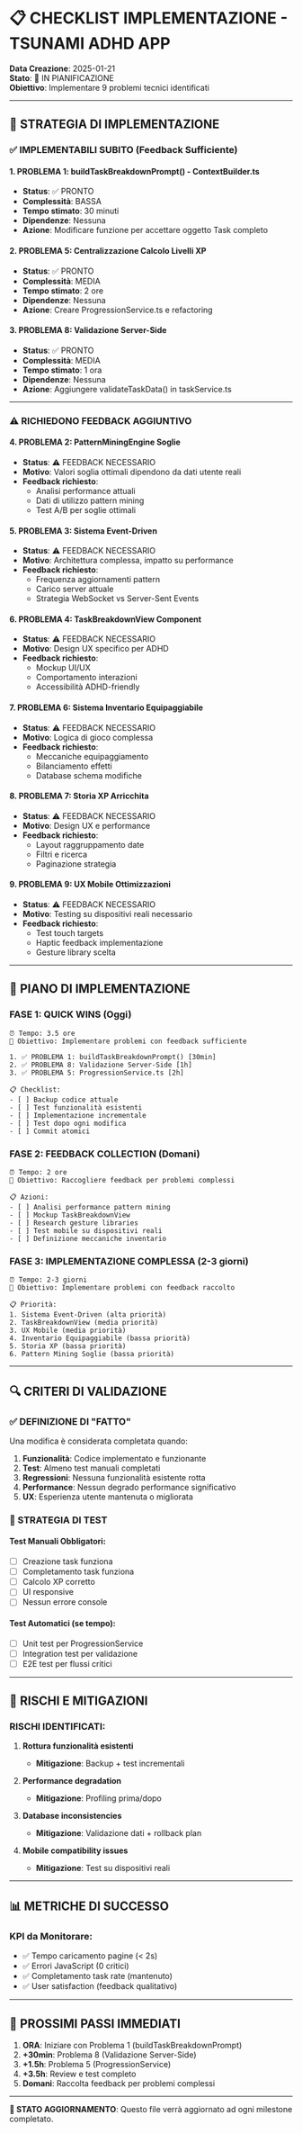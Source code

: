 # 📋 CHECKLIST IMPLEMENTAZIONE - TSUNAMI ADHD APP

**Data Creazione**: 2025-01-21  
**Stato**: 🔄 IN PIANIFICAZIONE  
**Obiettivo**: Implementare 9 problemi tecnici identificati

---

## 🎯 STRATEGIA DI IMPLEMENTAZIONE

### ✅ IMPLEMENTABILI SUBITO (Feedback Sufficiente)

#### 1. **PROBLEMA 1: buildTaskBreakdownPrompt() - ContextBuilder.ts**
- **Status**: ✅ PRONTO
- **Complessità**: BASSA
- **Tempo stimato**: 30 minuti
- **Dipendenze**: Nessuna
- **Azione**: Modificare funzione per accettare oggetto Task completo

#### 2. **PROBLEMA 5: Centralizzazione Calcolo Livelli XP**
- **Status**: ✅ PRONTO
- **Complessità**: MEDIA
- **Tempo stimato**: 2 ore
- **Dipendenze**: Nessuna
- **Azione**: Creare ProgressionService.ts e refactoring

#### 3. **PROBLEMA 8: Validazione Server-Side**
- **Status**: ✅ PRONTO
- **Complessità**: MEDIA
- **Tempo stimato**: 1 ora
- **Dipendenze**: Nessuna
- **Azione**: Aggiungere validateTaskData() in taskService.ts

---

### ⚠️ RICHIEDONO FEEDBACK AGGIUNTIVO

#### 4. **PROBLEMA 2: PatternMiningEngine Soglie**
- **Status**: ⚠️ FEEDBACK NECESSARIO
- **Motivo**: Valori soglia ottimali dipendono da dati utente reali
- **Feedback richiesto**: 
  - Analisi performance attuali
  - Dati di utilizzo pattern mining
  - Test A/B per soglie ottimali

#### 5. **PROBLEMA 3: Sistema Event-Driven**
- **Status**: ⚠️ FEEDBACK NECESSARIO
- **Motivo**: Architettura complessa, impatto su performance
- **Feedback richiesto**:
  - Frequenza aggiornamenti pattern
  - Carico server attuale
  - Strategia WebSocket vs Server-Sent Events

#### 6. **PROBLEMA 4: TaskBreakdownView Component**
- **Status**: ⚠️ FEEDBACK NECESSARIO
- **Motivo**: Design UX specifico per ADHD
- **Feedback richiesto**:
  - Mockup UI/UX
  - Comportamento interazioni
  - Accessibilità ADHD-friendly

#### 7. **PROBLEMA 6: Sistema Inventario Equipaggiabile**
- **Status**: ⚠️ FEEDBACK NECESSARIO
- **Motivo**: Logica di gioco complessa
- **Feedback richiesto**:
  - Meccaniche equipaggiamento
  - Bilanciamento effetti
  - Database schema modifiche

#### 8. **PROBLEMA 7: Storia XP Arricchita**
- **Status**: ⚠️ FEEDBACK NECESSARIO
- **Motivo**: Design UX e performance
- **Feedback richiesto**:
  - Layout raggruppamento date
  - Filtri e ricerca
  - Paginazione strategia

#### 9. **PROBLEMA 9: UX Mobile Ottimizzazioni**
- **Status**: ⚠️ FEEDBACK NECESSARIO
- **Motivo**: Testing su dispositivi reali necessario
- **Feedback richiesto**:
  - Test touch targets
  - Haptic feedback implementazione
  - Gesture library scelta

---

## 📅 PIANO DI IMPLEMENTAZIONE

### FASE 1: QUICK WINS (Oggi)
```
⏰ Tempo: 3.5 ore
🎯 Obiettivo: Implementare problemi con feedback sufficiente

1. ✅ PROBLEMA 1: buildTaskBreakdownPrompt() [30min]
2. ✅ PROBLEMA 8: Validazione Server-Side [1h]
3. ✅ PROBLEMA 5: ProgressionService.ts [2h]

📋 Checklist:
- [ ] Backup codice attuale
- [ ] Test funzionalità esistenti
- [ ] Implementazione incrementale
- [ ] Test dopo ogni modifica
- [ ] Commit atomici
```

### FASE 2: FEEDBACK COLLECTION (Domani)
```
⏰ Tempo: 2 ore
🎯 Obiettivo: Raccogliere feedback per problemi complessi

📋 Azioni:
- [ ] Analisi performance pattern mining
- [ ] Mockup TaskBreakdownView
- [ ] Research gesture libraries
- [ ] Test mobile su dispositivi reali
- [ ] Definizione meccaniche inventario
```

### FASE 3: IMPLEMENTAZIONE COMPLESSA (2-3 giorni)
```
⏰ Tempo: 2-3 giorni
🎯 Obiettivo: Implementare problemi con feedback raccolto

📋 Priorità:
1. Sistema Event-Driven (alta priorità)
2. TaskBreakdownView (media priorità)
3. UX Mobile (media priorità)
4. Inventario Equipaggiabile (bassa priorità)
5. Storia XP (bassa priorità)
6. Pattern Mining Soglie (bassa priorità)
```

---

## 🔍 CRITERI DI VALIDAZIONE

### ✅ DEFINIZIONE DI "FATTO"
Una modifica è considerata completata quando:

1. **Funzionalità**: Codice implementato e funzionante
2. **Test**: Almeno test manuali completati
3. **Regressioni**: Nessuna funzionalità esistente rotta
4. **Performance**: Nessun degrado performance significativo
5. **UX**: Esperienza utente mantenuta o migliorata

### 🧪 STRATEGIA DI TEST

#### Test Manuali Obbligatori:
- [ ] Creazione task funziona
- [ ] Completamento task funziona
- [ ] Calcolo XP corretto
- [ ] UI responsive
- [ ] Nessun errore console

#### Test Automatici (se tempo):
- [ ] Unit test per ProgressionService
- [ ] Integration test per validazione
- [ ] E2E test per flussi critici

---

## 🚨 RISCHI E MITIGAZIONI

### RISCHI IDENTIFICATI:

1. **Rottura funzionalità esistenti**
   - **Mitigazione**: Backup + test incrementali

2. **Performance degradation**
   - **Mitigazione**: Profiling prima/dopo

3. **Database inconsistencies**
   - **Mitigazione**: Validazione dati + rollback plan

4. **Mobile compatibility issues**
   - **Mitigazione**: Test su dispositivi reali

---

## 📊 METRICHE DI SUCCESSO

### KPI da Monitorare:
- ✅ Tempo caricamento pagine (< 2s)
- ✅ Errori JavaScript (0 critici)
- ✅ Completamento task rate (mantenuto)
- ✅ User satisfaction (feedback qualitativo)

---

## 🎯 PROSSIMI PASSI IMMEDIATI

1. **ORA**: Iniziare con Problema 1 (buildTaskBreakdownPrompt)
2. **+30min**: Problema 8 (Validazione Server-Side)
3. **+1.5h**: Problema 5 (ProgressionService)
4. **+3.5h**: Review e test completo
5. **Domani**: Raccolta feedback per problemi complessi

---

**🔄 STATO AGGIORNAMENTO**: Questo file verrà aggiornato ad ogni milestone completato.
